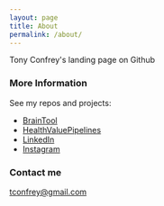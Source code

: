 ```yaml
---
layout: page
title: About
permalink: /about/
---
```


Tony Confrey's landing page on Github

### More Information

See my repos and projects: 
- [BrainTool](http://braintool.org)
- [HealthValuePipelines](http://healthvaluepipelines.com)
- [LinkedIn](http://linkedin.com/in/tconfrey)
- [Instagram](http://instagram.com/tconfrey)

### Contact me

[tconfrey@gmail.com](mailto:tconfrey@gmail.com)
